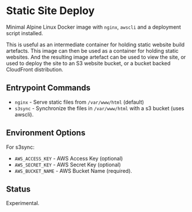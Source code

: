 # Static Site Deploy

Minimal Alpine Linux Docker image with `nginx`, `awscli` and a deployment script installed.

This is useful as an intermediate container for holding static website build artefacts. This image can then be used
as a container for holding static websites. And the resulting image artefact can be used to view the site, or used to deploy the site to an S3 website bucket, or a bucket backed CloudFront distribution.

## Entrypoint Commands

- `nginx` - Serve static files from `/var/www/html` (default)
- `s3sync` - Synchronize the files in `/var/www/html` with a s3 bucket (uses awscli).

## Environment Options

For s3sync:

- `AWS_ACCESS_KEY` - AWS Access Key (optional)
- `AWS_SECRET_KEY` - AWS Secret Key (optional)
- `AWS_BUCKET_NAME` - AWS Bucket Name (required).

## Status

Experimental.
